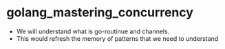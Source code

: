 # golang_mastering_concurrency

- We will understand what is go-routinue and channels.
- This would refresh the memory of patterns that we need to understand